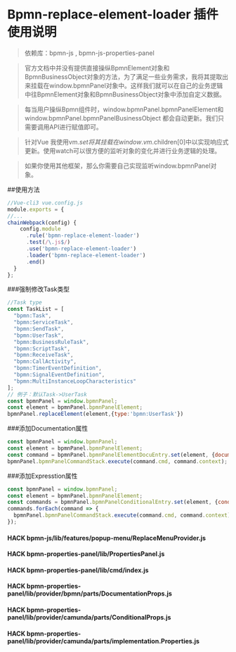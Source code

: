 # Bpmn-replace-element-loader 插件使用说明

>依赖库：bpmn-js , bpmn-js-properties-panel

>官方文档中并没有提供直接操纵BpmnElement对象和BpmnBusinessObject对象的方法，为了满足一些业务需求，我将其提取出来挂载在window.bpmnPanel对象中。这样我们就可以在自己的业务逻辑中往BpmnElement对象和BpmnBusinessObject对象中添加自定义数据。

>每当用户操纵Bpmn组件时，window.bpmnPanel.bpmnPanelElement和window.bpmnPanel.bpmnPanelBusinessObject 都会自动更新。我们只需要调用API进行赋值即可。

>针对Vue 我使用vm.$set将其挂载在window.vm.$children[0]中以实现响应式更新。使用watch可以很方便的监听对象的变化并进行业务逻辑的处理。

>如果你使用其他框架，那么你需要自己实现监听window.bpmnPanel对象。

##使用方法

```javascript
//Vue-cli3 vue.config.js
module.exports = {
//...
chainWebpack(config) {
    config.module
      .rule('bpmn-replace-element-loader')
      .test(/\.js$/)
      .use('bpmn-replace-element-loader')
      .loader('bpmn-replace-element-loader')
      .end()
  }
};
```


###强制修改Task类型
```javascript
//Task type
const TaskList = [
  "bpmn:Task",
  "bpmn:ServiceTask",
  "bpmn:SendTask",
  "bpmn:UserTask",
  "bpmn:BusinessRuleTask",
  "bpmn:ScriptTask",
  "bpmn:ReceiveTask",
  "bpmn:CallActivity",
  "bpmn:TimerEventDefinition",
  "bpmn:SignalEventDefinition",
  "bpmn:MultiInstanceLoopCharacteristics"
];
// 例子：默认Task->UserTask
const bpmnPanel = window.bpmnPanel;
const element = bpmnPanel.bpmnPanelElement;
bpmnPanel.replaceElement(element,{type:'bpmn:UserTask'})
```

###添加Documentation属性
```javascript
const bpmnPanel = window.bpmnPanel;
const element = bpmnPanel.bpmnPanelElement;
const command = bpmnPanel.bpmnPanelElementDocuEntry.set(element, {documentation:"your data"});
bpmnPanel.bpmnPanelCommandStack.execute(command.cmd, command.context);
```

###添加Expresstion属性
```javascript
const bpmnPanel = window.bpmnPanel;
const element = bpmnPanel.bpmnPanelElement;
const commands = bpmnPanel.bpmnPanelConditionalEntry.set(element, {conditionType: "expression",condition:"your data"});
commands.forEach(command => {
  bpmnPanel.bpmnPanelCommandStack.execute(command.cmd, command.context);
});
```

#### HACK bpmn-js/lib/features/popup-menu/ReplaceMenuProvider.js

#### HACK bpmn-properties-panel/lib/PropertiesPanel.js

#### HACK bpmn-properties-panel/lib/cmd/index.js

#### HACK bpmn-properties-panel/lib/provider/bpmn/parts/DocumentationProps.js

#### HACK bpmn-properties-panel/lib/provider/camunda/parts/ConditionalProps.js

#### HACK bpmn-properties-panel/lib/provider/camunda/parts/implementation.Properties.js

